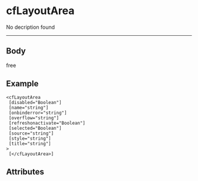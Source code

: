 # cfLayoutArea


No decription found


---
## Body
free

## Example
```
<cfLayoutArea
 [disabled="Boolean"]
 [name="string"]
 [onbinderror="string"]
 [overflow="string"]
 [refreshonactivate="Boolean"]
 [selected="Boolean"]
 [source="string"]
 [style="string"]
 [title="string"]
> 
 [</cfLayoutArea>]
```
## Attributes
